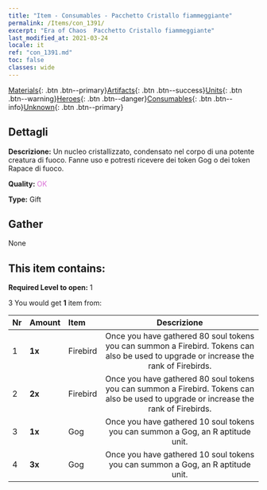 ```yaml
---
title: "Item - Consumables - Pacchetto Cristallo fiammeggiante"
permalink: /Items/con_1391/
excerpt: "Era of Chaos  Pacchetto Cristallo fiammeggiante"
last_modified_at: 2021-03-24
locale: it
ref: "con_1391.md"
toc: false
classes: wide
---
```

 [Materials](/it/Items/){: .btn .btn--primary}[Artifacts](/it/Items/Artifacts/){: .btn .btn--success}[Units](/it/Items/Units/){: .btn .btn--warning}[Heroes](/it/Items/Heroes/){: .btn .btn--danger}[Consumables](/it/Items/Consumables/){: .btn .btn--info}[Unknown](/it/Items/Unknown/){: .btn .btn--primary}

## Dettagli
 **Descrizione:** Un nucleo cristallizzato, condensato nel corpo di una potente creatura di fuoco. Fanne uso e potresti ricevere dei token Gog o dei token Rapace di fuoco.

 **Quality:** <span style="color: #DA70D6">OK</span>

 **Type:** Gift

## Gather

  None

## This item contains:

 **Required Level to open:** 1

 3 You would get **1** item  from:

  | Nr | Amount |     Item    | Descrizione |
  |:---|:-------|:------------|:-----------:|
  | 1 |  **1x** | Firebird | Once you have gathered 80 soul tokens you can summon a Firebird. Tokens can also be used to upgrade or increase the rank of Firebirds.  | 
  | 2 |  **2x** | Firebird | Once you have gathered 80 soul tokens you can summon a Firebird. Tokens can also be used to upgrade or increase the rank of Firebirds.  | 
  | 3 |  **1x** | Gog | Once you have gathered 10 soul tokens you can summon a Gog, an R aptitude unit.  | 
  | 4 |  **3x** | Gog | Once you have gathered 10 soul tokens you can summon a Gog, an R aptitude unit.  | 
